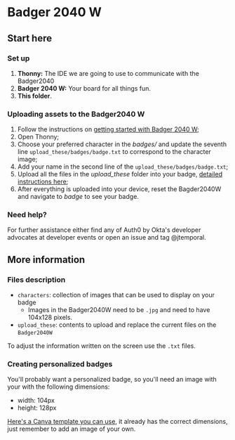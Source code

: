 # Badger 2040 W

## Start here

### Set up

1. **Thonny:** The IDE we are going to use to communicate with the Badger2040
1. **Badger 2040 W:** Your board for all things fun.
1. **This folder**.

### Uploading assets to the Badger2040 W

1. Follow the instructions on [getting started with Badger 2040 W](https://learn.pimoroni.com/article/getting-started-with-badger-2040#introduction);
1. Open Thonny;
1. Choose your preferred character in the _badges/_ and update the seventh line `upload_these/badges/badge.txt` to correspond to the character image;
1. Add your name in the second line of the `upload_these/badges/badge.txt`;
1. Upload all the files in the _upload\_these_ folder into your badge, [detailed instructions here](https://www.thoughtasylum.com/2022/04/29/the-badger-2040-set-up/);
1. After everything is uploaded into your device, reset the Bagder2040W and navigate to _badge_ to see your badge.

### Need help?

For further assistance either find any of Auth0 by Okta's developer advocates at developer events or open an issue and tag @jtemporal.

## More information

### Files description

- `characters`: collection of images that can be used to display on your badge
    - Images in the Badger2040W need to be `.jpg` and need to have 104x128 pixels.
- `upload_these`: contents to upload and replace the current files on the `Badger2040W`

To adjust the information written on the screen use the `.txt` files.

### Creating personalized badges

You'll probably want a personalized badge, so you'll need an image with your with the following dimensions:

* width: 104px
* height: 128px

[Here's a Canva template you can use](https://www.canva.com/design/DAFrALs4Y9M/jaOvDF6RzTROxnDUyuEWnA/view?utm_content=DAFrALs4Y9M&utm_campaign=designshare&utm_medium=link&utm_source=publishsharelink&mode=preview), it already has the correct dimensions, just remember to add an image of your own.
